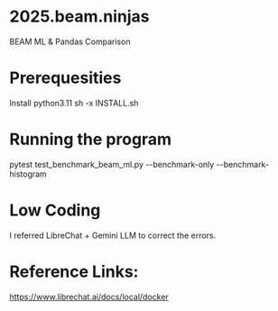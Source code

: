 # 2025.beam.ninjas
BEAM ML &amp; Pandas Comparison 

# Prerequesities
Install python3.11
sh -x INSTALL.sh
 
# Running the program
pytest test_benchmark_beam_ml.py --benchmark-only --benchmark-histogram


# Low Coding
I referred LibreChat + Gemini LLM to correct the errors.

# Reference Links:
https://www.librechat.ai/docs/local/docker
